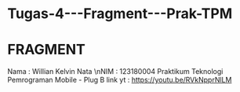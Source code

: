 # Tugas-4---Fragment---Prak-TPM
# FRAGMENT
Nama : Willian Kelvin Nata
\nNIM : 123180004
Praktikum Teknologi Pemrograman Mobile - Plug B
link yt : https://youtu.be/RVkNpprNlLM
